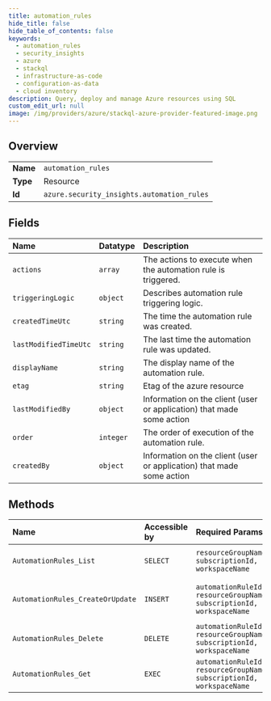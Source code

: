 ```yaml
---
title: automation_rules
hide_title: false
hide_table_of_contents: false
keywords:
  - automation_rules
  - security_insights
  - azure    
  - stackql
  - infrastructure-as-code
  - configuration-as-data
  - cloud inventory
description: Query, deploy and manage Azure resources using SQL
custom_edit_url: null
image: /img/providers/azure/stackql-azure-provider-featured-image.png
---
```

  
    

## Overview
<table><tbody>
<tr><td><b>Name</b></td><td><code>automation_rules</code></td></tr>
<tr><td><b>Type</b></td><td>Resource</td></tr>
<tr><td><b>Id</b></td><td><code>azure.security_insights.automation_rules</code></td></tr>
</tbody></table>

## Fields
| Name | Datatype | Description |
|:-----|:---------|:------------|
| `actions` | `array` | The actions to execute when the automation rule is triggered. |
| `triggeringLogic` | `object` | Describes automation rule triggering logic. |
| `createdTimeUtc` | `string` | The time the automation rule was created. |
| `lastModifiedTimeUtc` | `string` | The last time the automation rule was updated. |
| `displayName` | `string` | The display name of the automation rule. |
| `etag` | `string` | Etag of the azure resource |
| `lastModifiedBy` | `object` | Information on the client (user or application) that made some action |
| `order` | `integer` | The order of execution of the automation rule. |
| `createdBy` | `object` | Information on the client (user or application) that made some action |
## Methods
| Name | Accessible by | Required Params | Description |
|:-----|:--------------|:----------------|:------------|
| `AutomationRules_List` | `SELECT` | `resourceGroupName, subscriptionId, workspaceName` | Gets all automation rules. |
| `AutomationRules_CreateOrUpdate` | `INSERT` | `automationRuleId, resourceGroupName, subscriptionId, workspaceName` | Creates or updates the automation rule. |
| `AutomationRules_Delete` | `DELETE` | `automationRuleId, resourceGroupName, subscriptionId, workspaceName` | Delete the automation rule. |
| `AutomationRules_Get` | `EXEC` | `automationRuleId, resourceGroupName, subscriptionId, workspaceName` | Gets the automation rule. |
